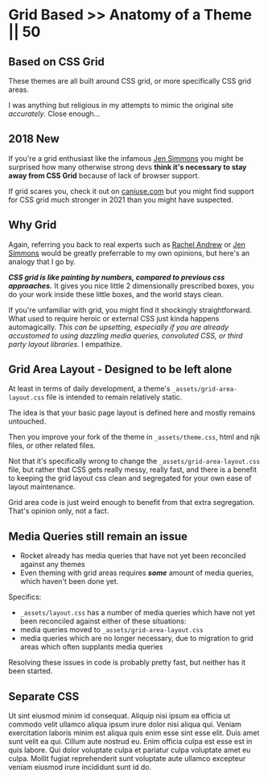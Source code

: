 # Grid Based >> Anatomy of a Theme || 50

## Based on CSS Grid

These themes are all built around CSS grid, or more specifically CSS grid areas.

I was anything but religious in my attempts to mimic the original site _accurately_. Close enough...

## 2018 New

If you're a grid enthusiast like the infamous [Jen Simmons](https://en.wikipedia.org/wiki/Jen_Simmons) you might be surprised how many otherwise strong devs **think it's necessary to stay away from CSS Grid** because of lack of browser support.

If grid scares you, check it out on [caniuse.com](https://caniuse.com/?search=grid) but you might find support for CSS grid much stronger in 2021 than you might have suspected.

## Why Grid

Again, referring you back to real experts such as [Rachel Andrew](https://www.smashingmagazine.com/understanding-css-grid-template-areas/) or [Jen Simmons](https://labs.jensimmons.com/) would be greatly preferrable to my own opinions, but here's an analogy that I go by.

_**CSS grid is like painting by numbers, compared to previous css approaches.**_ It gives you nice little 2 dimensionally prescribed boxes, you do your work inside these little boxes, and the world stays clean.

If you're unfamiliar with grid, you might find it shockingly straightforward. What used to require heroic or external CSS just kinda happens automagically. _This can be upsetting, especially if you are already accustomed to using dazzling media queries, convoluted CSS, or third party layout libraries._ I empathize.

## Grid Area Layout - Designed to be left alone

At least in terms of daily development, a theme's `_assets/grid-area-layout.css` file is intended to remain relatively static.

The idea is that your basic page layout is defined here and mostly remains untouched. 

Then you improve your fork of the theme in  `_assets/theme.css`, html and njk files, or other related files.

Not that it's specifically wrong to change the  `_assets/grid-area-layout.css` file, but rather that CSS gets really messy, really fast, and there is a benefit to keeping the grid layout css clean and segregated for your own ease of layout maintenance.

Grid area code is just weird enough to benefit from that extra segregation. That's opinion only, not a fact.

## Media Queries still remain an issue

- Rocket already has media queries that have not yet been reconciled against any themes
- Even theming with grid areas requires _**some**_ amount of media queries, which haven't been done yet.

Specifics:

- `_assets/layout.css` has a number of media queries which have not yet been reconciled against either of these situations:
- media queries moved to `_assets/grid-area-layout.css`
- media queries which are no longer necessary, due to migration to grid areas which often supplants media queries

Resolving these issues in code is probably pretty fast, but neither has it been started.

## Separate CSS

Ut sint eiusmod minim id consequat. Aliquip nisi ipsum ea officia ut commodo velit ullamco aliqua ipsum irure dolor nisi aliqua qui. Veniam exercitation laboris minim est aliqua quis enim esse sint esse elit. Duis amet sunt velit ea qui. Cillum aute nostrud eu. Enim officia culpa est esse est in quis labore. Qui dolor voluptate culpa et pariatur culpa voluptate amet eu culpa. Mollit fugiat reprehenderit sunt voluptate aute ullamco excepteur veniam eiusmod irure incididunt sunt id do.